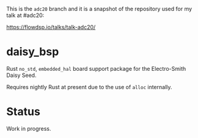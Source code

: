 This is the `adc20` branch and it is a snapshot of the repository used for my talk at #adc20:

https://flowdsp.io/talks/talk-adc20/


# daisy_bsp

Rust `no_std`, `embedded_hal` board support package for the Electro-Smith Daisy Seed.

Requires nightly Rust at present due to the use of `alloc` internally.


# Status

Work in progress.
